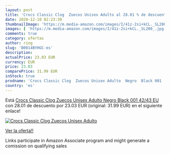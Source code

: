 ```yaml
---
layout: post
title: 'Crocs Classic Clog  Zuecos Unisex Adulto al 28.01 % de descuento'
date: 2020-12-10 02:23:39
thumbnailImage: 'https://m.media-amazon.com/images/I/41z-2si+kCL._SL200_.jpg'
images: [ 'https://m.media-amazon.com/images/I/41z-2si+kCL._SL200_.jpg' ]
comments: true
category: ofertas
author: ring
slug: 'B0014BYHGC-es'
description:
actualPrice: 23.03 EUR
currency: EUR
price: 23.03
comparePrice: 31.99 EUR
inStock: true
prodname: 'Crocs Classic Clog  Zuecos Unisex Adulto  Negro  Black 001   42/43 EU'
country: 'es'
---
```


Está [Crocs Classic Clog  Zuecos Unisex Adulto  Negro  Black 001   42/43 EU](https://www.amazon.es/dp/B0014BYHGC/?tag=tolees-21) con 28.01 de descuento por 23.03 EUR (original: 31.99 EUR) en el siguiente enlace!

[![Crocs Classic Clog  Zuecos Unisex Adulto](https://m.media-amazon.com/images/I/41z-2si+kCL._SL200_.jpg)](https://www.amazon.es/dp/B0014BYHGC/?tag=tolees-21)

[Ver la oferta!!](https://www.amazon.es/dp/B0014BYHGC/?tag=tolees-21)

Links participate in Amazon Associate program and might generate a comission on qualifying sales


